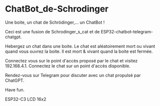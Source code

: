 # ChatBot_de-Schrodinger
Une boite, un chat de Schrödinger,... un ChatBot !

Ceci est une fusion de Schrodinger_s_cat et de ESP32-chatbot-telegram-chatgpt.

Hebergez un chat dans une boite.
Le chat est aléatoirement mort ou vivant quand vous ouvrez la boite. 
Il est mort & vivant quand la boite est fermée.

Connectez vous sur le point d'accès proposé par le chat et visitez 192.168.4.1.
Connectez le chat sur un point d'accès disponible.

Rendez-vous sur Telegram pour discuter avec un chat propulsé par ChatGPT.

Have fun.


ESP32-C3
LCD 16x2
